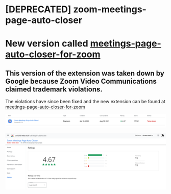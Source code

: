 # [DEPRECATED] zoom-meetings-page-auto-closer
# New version called [meetings-page-auto-closer-for-zoom](https://github.com/ChromeAdmin/meetings-page-auto-closer-for-zoom)
## This version of the extension was taken down by Google because Zoom Video Communications claimed trademark violations.


The violations have since been fixed and the new extension can be found at [meetings-page-auto-closer-for-zoom](https://github.com/ChromeAdmin/meetings-page-auto-closer-for-zoom)


![Summary](summary.png?raw=true "Summary")

![Ratings](ratings.png?raw=true "Ratings")
